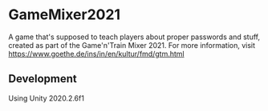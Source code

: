 # GameMixer2021
A game that's supposed to teach players about proper passwords and stuff, created as part of the Game'n'Train Mixer 2021. 
For more information, visit https://www.goethe.de/ins/in/en/kultur/fmd/gtm.html

## Development
Using Unity 2020.2.6f1